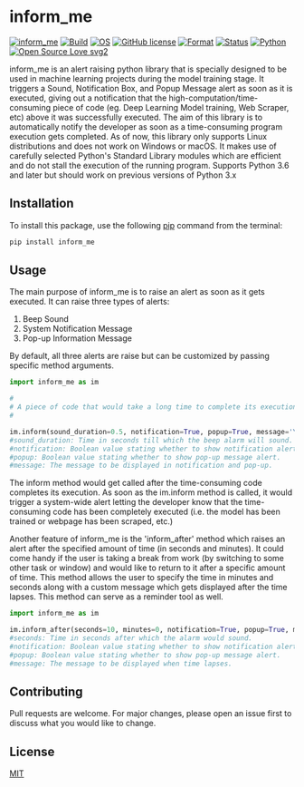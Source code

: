 # inform_me 

[![inform_me](https://img.shields.io/badge/release-v0.1.2-993BD8.svg)](https://shields.io/)
[![Build](https://img.shields.io/badge/Build-Passing-1abc9c.svg)](https://shields.io/)
[![OS](https://img.shields.io/badge/OS-Linux-1abb0c.svg)](https://shields.io/)
[![GitHub license](https://img.shields.io/github/license/Naereen/StrapDown.js.svg)](https://github.com/Naereen/StrapDown.js/blob/master/LICENSE)
[![Format](https://img.shields.io/badge/Format-Wheel-709DF6.svg)](https://shields.io/)
[![Status](https://img.shields.io/badge/Status-Stable-1abc9c.svg)](https://shields.io/)
[![Python](https://img.shields.io/badge/Python-3.6-E11E1E.svg)](https://shields.io/)
[![Open Source Love svg2](https://badges.frapsoft.com/os/v2/open-source.svg?v=103)](https://github.com/ellerbrock/open-source-badges/)


inform_me is an alert raising python library that is specially designed to be used in machine learning projects during the model training stage. It triggers a Sound, Notification Box, and Popup Message alert as soon as it is executed, giving out a notification that the high-computation/time-consuming piece of code (eg. Deep Learning Model training, Web Scraper, etc) above it was successfully executed. The aim of this library is to automatically notify the developer as soon as a time-consuming program execution gets completed. As of now, this library only supports Linux distributions and does not work on Windows or macOS. It makes use of carefully selected Python's Standard Library modules which are efficient and do not stall the execution of the running program. Supports Python 3.6 and later but should work on previous versions of Python 3.x

## Installation

To install this package, use the following [pip](https://pypi.org/project/inform-me/) command from the terminal:

```bash
pip install inform_me
```

## Usage

The main purpose of inform_me is to raise an alert as soon as it gets executed. It can raise three types of alerts:
1. Beep Sound
2. System Notification Message
3. Pop-up Information Message

By default, all three alerts are raise but can be customized by passing specific method arguments. 

```python
import inform_me as im

#
# A piece of code that would take a long time to complete its execution.
#

im.inform(sound_duration=0.5, notification=True, popup=True, message='Your process has completed!')
#sound_duration: Time in seconds till which the beep alarm will sound.
#notification: Boolean value stating whether to show notification alert.
#popup: Boolean value stating whether to show pop-up message alert.
#message: The message to be displayed in notification and pop-up.
```
The inform method would get called after the time-consuming code completes its execution. As soon as the im.inform method is called, it would trigger a system-wide alert letting the developer know that the time-consuming code has been completely executed (i.e. the model has been trained or webpage has been scraped, etc.)

Another feature of inform_me is the 'inform_after' method which raises an alert after the specified amount of time (in seconds and minutes). It could come handy if the user is taking a break from work (by switching to some other task or window) and would like to return to it after a specific amount of time. This method allows the user to specify the time in minutes and seconds along with a custom message which gets displayed after the time lapses. This method can serve as a reminder tool as well.
```python
import inform_me as im

im.inform_after(seconds=10, minutes=0, notification=True, popup=True, message=None):
#seconds: Time in seconds after which the alarm would sound.
#notification: Boolean value stating whether to show notification alert.
#popup: Boolean value stating whether to show pop-up message alert.
#message: The message to be displayed when time lapses.
```

## Contributing

Pull requests are welcome. For major changes, please open an issue first to discuss what you would like to change.

## License
[MIT](https://choosealicense.com/licenses/mit/)


